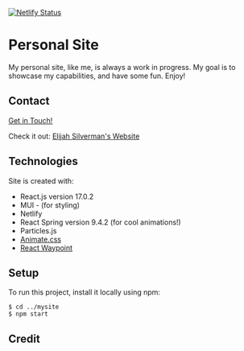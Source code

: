 [![Netlify Status](https://api.netlify.com/api/v1/badges/68ce951d-6e99-49f2-a446-5b865c7a9b35/deploy-status)](https://app.netlify.com/sites/loving-lamarr-c2f740/deploys)

# Personal Site

My personal site, like me, is always a work in progress. My goal is to showcase my capabilities, and have some fun. Enjoy!

## Contact

[Get in Touch!](mailto:elijahmsilverman@gmail.com)

Check it out: [Elijah Silverman's Website](https://elijahsilverman.com/)

## Technologies

Site is created with:

- React.js version 17.0.2
- MUI - (for styling)
- Netlify
- React Spring version 9.4.2 (for cool animations!)
- Particles.js
- [Animate.css](https://animate.style)
- [React Waypoint](https://github.com/civiccc/react-waypoint)

## Setup

To run this project, install it locally using npm:

```
$ cd ../mysite
$ npm start

```

## Credit